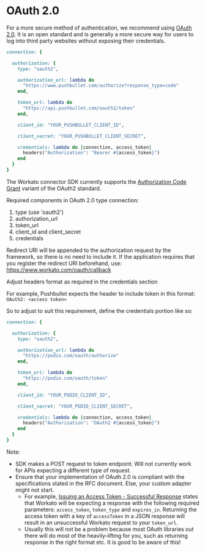 # OAuth 2.0

For a more secure method of authentication, we recommend using [OAuth 2.0](https://tools.ietf.org/html/rfc6749). It is an open standard and is generally a more secure way for users to log into third party websites without exposing their credentials.

```ruby
connection: {

  authorization: {
    type: "oauth2",

    authorization_url: lambda do
      "https://www.pushbullet.com/authorize?response_type=code"
    end,

    token_url: lambda do
      "https://api.pushbullet.com/oauth2/token"
    end,

    client_id: "YOUR_PUSHBULLET_CLIENT_ID",

    client_secret: "YOUR_PUSHBULLET_CLIENT_SECRET",

    credentials: lambda do |connection, access_token|
      headers("Authorization": "Bearer #{access_token}")
    end
  }
}
```

The Workato connector SDK currently supports the [Authorization Code Grant](https://tools.ietf.org/html/rfc6749#section-4.1) variant of the OAuth2 standard.

Required components in OAuth 2.0 type connection:

1. type (use 'oauth2')
2. authorization_url
3. token_url
4. client_id and client_secret
5. credentials

Redirect URI will be appended to the authorization request by the framework, so there is no need to include it. If the application requires that you register the redirect URI beforehand, use:
https://www.workato.com/oauth/callback

Adjust headers format as required in the credentials section

For example, Pushbullet expects the header to include token in this format:
`OAuth2: <access token>`

So to adjust to suit this requirement, define the credentials portion like so:

```ruby
connection: {

  authorization: {
    type: "oauth2",

    authorization_url: lambda do
      "https://podio.com/oauth/authorize"
    end,

    token_url: lambda do
      "https://podio.com/oauth/token"
    end,

    client_id: "YOUR_PODIO_CLIENT_ID",

    client_secret: "YOUR_PODIO_CLIENT_SECRET",

    credentials: lambda do |connection, access_token|
      headers("Authorization": "OAuth2 #{access_token}")
    end
  }
}
```

Note:

- SDK makes a POST request to token endpoint. Will not currently work for APIs expecting a different type of request.
- Ensure that your implementation of OAuth 2.0 is compliant with the specifications stated in the RFC document. Else, your custom adapter might not start.
  - For example, [Issuing an Access Token - Successful Response](https://tools.ietf.org/html/rfc6749#section-5.1) states that Workato will be expecting a response with the following required parameters: `access_token`, `token_type` and `expires_in`. Returning the access token with a key of `accessToken` in a JSON response will result in an unsuccessful Workato request to your `token_url`.
  - Usually this will not be a problem because most OAuth libraries out there will do most of the heavily-lifting for you, such as returning response in the right format etc. It is good to be aware of this!
